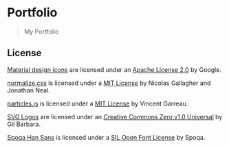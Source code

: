 # Portfolio

> My Portfolio

## License

[Material design icons](https://material.io/tools/icons/) are licensed under an [Apache License 2.0](https://github.com/google/material-design-icons/blob/master/LICENSE) by Google.

[normalize.css](http://necolas.github.io/normalize.css/) is licensed under a [MIT License](https://github.com/necolas/normalize.css/blob/master/LICENSE.md) by Nicolas Gallagher and Jonathan Neal.

[particles.js](https://github.com/VincentGarreau/particles.js/) is licensed under a [MIT License](https://github.com/VincentGarreau/particles.js/blob/master/LICENSE.md) by Vincent Garreau.

[SVG Logos](http://svgporn.com/) are licensed under an [Creative Commons Zero v1.0 Universal](https://github.com/gilbarbara/logos/blob/master/LICENSE.txt) by Gil Barbara.

[Spoqa Han Sans](https://spoqa.github.io/spoqa-han-sans/) is licensed under a [SIL Open Font License](https://github.com/spoqa/spoqa-han-sans/blob/master/LICENSE) by Spoqa.
